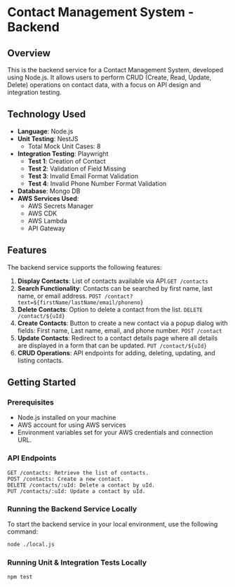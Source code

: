 # Contact Management System - Backend

## Overview
This is the backend service for a Contact Management System, developed using Node.js. It allows users to perform CRUD (Create, Read, Update, Delete) operations on contact data, with a focus on API design and integration testing.

## Technology Used
- **Language**: Node.js
- **Unit Testing**: NestJS
  - Total Mock Unit Cases: 8
- **Integration Testing**: Playwright
  - **Test 1**: Creation of Contact
  - **Test 2**: Validation of Field Missing
  - **Test 3**: Invalid Email Format Validation
  - **Test 4**: Invalid Phone Number Format Validation
- **Database**: Mongo DB
- **AWS Services Used**: 
  - AWS Secrets Manager
  - AWS CDK
  - AWS Lambda
  - API Gateway
 

## Features
The backend service supports the following features:
1. **Display Contacts**: List of contacts available via API.`GET /contacts`
2. **Search Functionality**: Contacts can be searched by first name, last name, or email address. `POST /contact?text=${firstName/lastName/email/phoneno}`
3. **Delete Contacts**: Option to delete a contact from the list. `DELETE /contact/${uId}`
4. **Create Contacts**: Button to create a new contact via a popup dialog with fields: First name, Last name, email, and phone number. `POST /contact`
5. **Update Contacts**: Redirect to a contact details page where all details are displayed in a form that can be updated. `PUT /contact/${uId}`
6. **CRUD Operations**: API endpoints for adding, deleting, updating, and listing contacts.

## Getting Started

### Prerequisites
- Node.js installed on your machine
- AWS account for using AWS services
- Environment variables set for your AWS credentials and connection URL.

### API Endpoints

    GET /contacts: Retrieve the list of contacts.
    POST /contacts: Create a new contact.
    DELETE /contacts/:uId: Delete a contact by uId.
    PUT /contacts/:uId: Update a contact by uId.

### Running the Backend Service Locally
To start the backend service in your local environment, use the following command:

```bash
node ./local.js
```
### Running Unit & Integration Tests Locally

```bash
npm test
```
